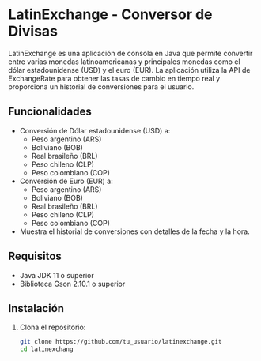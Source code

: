 # LatinExchange - Conversor de Divisas

LatinExchange es una aplicación de consola en Java que permite convertir entre varias monedas latinoamericanas y principales monedas como el dólar estadounidense (USD) y el euro (EUR). La aplicación utiliza la API de ExchangeRate para obtener las tasas de cambio en tiempo real y proporciona un historial de conversiones para el usuario.

## Funcionalidades

- Conversión de Dólar estadounidense (USD) a:
  - Peso argentino (ARS)
  - Boliviano (BOB)
  - Real brasileño (BRL)
  - Peso chileno (CLP)
  - Peso colombiano (COP)
- Conversión de Euro (EUR) a:
  - Peso argentino (ARS)
  - Boliviano (BOB)
  - Real brasileño (BRL)
  - Peso chileno (CLP)
  - Peso colombiano (COP)
- Muestra el historial de conversiones con detalles de la fecha y la hora.

## Requisitos

- Java JDK 11 o superior
- Biblioteca Gson 2.10.1 o superior

## Instalación

1. Clona el repositorio:
   ```sh
   git clone https://github.com/tu_usuario/latinexchange.git
   cd latinexchang
